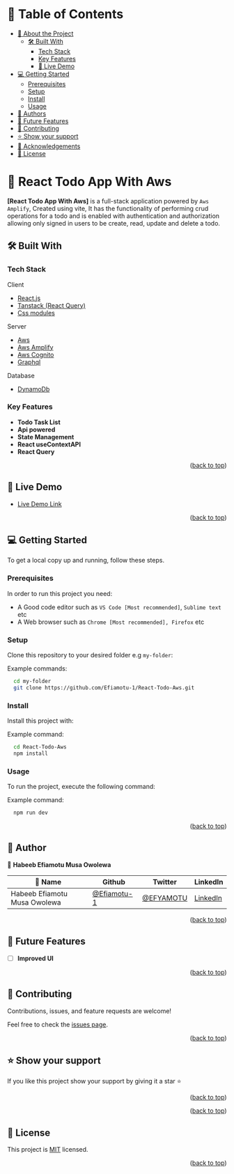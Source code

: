 <a name="readme-top"></a>

<div align="center">

</div>

<!-- TABLE OF CONTENTS -->

# 📗 Table of Contents

- [📖 About the Project](#about-project)
  - [🛠 Built With](#built-with)
    - [Tech Stack](#tech-stack)
    - [Key Features](#key-features)
    - [🚀 Live Demo](#live-demo)
- [💻 Getting Started](#getting-started)
  - [Prerequisites](#prerequisites)
  - [Setup](#setup)
  - [Install](#install)
  - [Usage](#usage)
- [👥 Authors](#authors)
- [🔭 Future Features](#future-features)
- [🤝 Contributing](#contributing)
- [⭐️ Show your support](#support)
- [🙏 Acknowledgements](#acknowledgements)
- [📝 License](#license)

<!-- PROJECT DESCRIPTION -->

# 📖 React Todo App With Aws <a name="about-project"></a>

**[React Todo App With Aws]** is a full-stack application powered by `Aws Amplify`, Created using vite, It has the functionality of performing crud operations for a todo and is enabled with authentication and authorization allowing only signed in users to be create, read, update and delete a todo.

## 🛠 Built With <a name="built-with"></a>

### Tech Stack <a name="tech-stack"></a>


  <summary>Client</summary>
  <ul>
    <li><a href="https://reactjs.org/">React.js</a>
    </li>
    <li><a href="https://tanstack.com/query/latest/docs/react/overview">Tanstack (React Query)</a></li>
        <li><a href="https://nextjs.org/docs/app/building-your-application/styling/css-modules">Css modules</a></li>
  </ul>
  <summary>Server</summary>
  <ul>
    <li><a href="https://aws.amazon.com/amplify/">Aws</a></li>
    <li><a href="https://aws.amazon.com/amplify/">Aws Amplify</a></li>
    <li><a href="https://aws.amazon.com/cognito/">Aws Cognito</a></li>
    <li><a href="https://aws.amazon.com/graphql/">Graphql</a></li>
  </ul>
  <summary>Database</summary>
  <ul>
    <li><a href="https://aws.amazon.com/dynamodb/">DynamoDb</a></li>
  </ul>


<!-- Features -->

### Key Features <a name="key-features"></a>

- **Todo Task List**
- **Api powered**
- **State Management**
- **React useContextAPI**
- **React Query**

<p align="right">(<a href="#readme-top">back to top</a>)</p>

<!-- LIVE DEMO -->

## 🚀 Live Demo <a name="live-demo"></a>


- [Live Demo Link](https://dev.drlpksyr2oyf0.amplifyapp.com/)

<p align="right">(<a href="#readme-top">back to top</a>)</p>

<!-- GETTING STARTED -->

## 💻 Getting Started <a name="getting-started"></a>

To get a local copy up and running, follow these steps.

### Prerequisites

In order to run this project you need:

- A Good code editor such as `VS Code [Most recommended]`, `Sublime text` etc
- A Web browser such as `Chrome [Most recommended], Firefox` etc

### Setup

Clone this repository to your desired folder e.g `my-folder`:

Example commands:

```sh
  cd my-folder
  git clone https://github.com/Efiamotu-1/React-Todo-Aws.git
```

### Install

Install this project with:

Example command:

```sh
  cd React-Todo-Aws
  npm install
```

### Usage

To run the project, execute the following command:

Example command:

```sh
  npm run dev
```

<p align="right">(<a href="#readme-top">back to top</a>)</p>

<!-- AUTHORS -->

## 👥 Author <a name="authors"></a>

👤 **Habeeb Efiamotu Musa Owolewa**

| 👤 Name                      | Github                                       | Twitter                                   | LinkedIn                                             |
| ---------------------------- | -------------------------------------------- | ----------------------------------------- | ---------------------------------------------------- |
| Habeeb Efiamotu Musa Owolewa | [@Efiamotu-1](https://github.com/Efiamotu-1) | [@EFYAMOTU](https://twitter.com/EFYAMOTU) | [LinkedIn](https://www.linkedin.com/in/Musa-habeeb/) |

<p align="right">(<a href="#readme-top">back to top</a>)</p>

<!-- FUTURE FEATURES -->

## 🔭 Future Features <a name="future-features"></a>

- [ ] **Improved UI**

<p align="right">(<a href="#readme-top">back to top</a>)</p>

<!-- CONTRIBUTING -->

## 🤝 Contributing <a name="contributing"></a>

Contributions, issues, and feature requests are welcome!

Feel free to check the [issues page](https://github.com/Efiamotu-1/React-Todo-Aws/issues).

<p align="right">(<a href="#readme-top">back to top</a>)</p>

<!-- SUPPORT -->

## ⭐️ Show your support <a name="support"></a>

If you like this project show your support by giving it a star ⭐️

<p align="right">(<a href="#readme-top">back to top</a>)</p>

<!-- ACKNOWLEDGEMENTS -->
<!-- 
## 🙏 Acknowledgments <a name="acknowledgements"></a>

This is a test project for a 

<p align="right">(<a href="#readme-top">back to top</a>)</p> -->

<!-- FAQ (optional) -->

<p align="right">(<a href="#readme-top">back to top</a>)</p>

<!-- LICENSE -->

## 📝 License <a name="license"></a>

This project is [MIT](./LICENSE) licensed.

<p align="right">(<a href="#readme-top">back to top</a>)</p>
